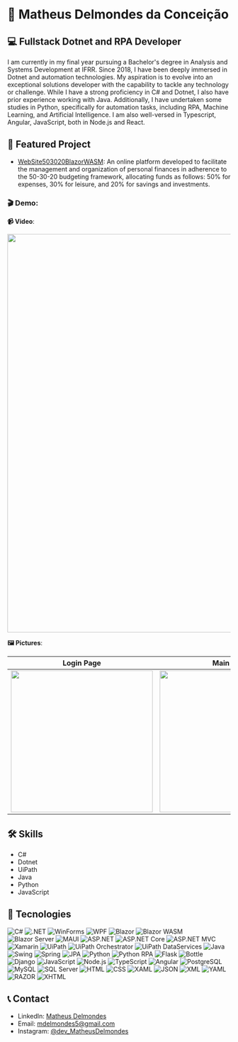 # 🧑 Matheus Delmondes da Conceição

## 💻 Fullstack Dotnet and RPA Developer

I am currently in my final year pursuing a Bachelor's degree in Analysis and Systems Development at IFRR. Since 2018, I have been deeply immersed in Dotnet and automation technologies. My aspiration is to evolve into an exceptional solutions developer with the capability to tackle any technology or challenge. While I have a strong proficiency in C# and Dotnet, I also have prior experience working with Java. Additionally, I have undertaken some studies in Python, specifically for automation tasks, including RPA, Machine Learning, and Artificial Intelligence. I am also well-versed in Typescript, Angular, JavaScript, both in Node.js and React.

## 🌟 Featured Project

- [WebSite503020BlazorWASM](https://github.com/MatheusDateu/WebSite503020BlazorWASM): An online platform developed to facilitate the management and organization of personal finances in adherence to the 50-30-20 budgeting framework, allocating funds as follows: 50% for expenses, 30% for leisure, and 20% for savings and investments.

### 🎬 Demo:
**📹 Video**:
<p align="center">
  <img src="https://github.com/MatheusDateu/MatheusDateu/assets/84162395/ad29c24e-1237-4c8b-9f50-1d22af421409" width="900">
</p>

**🖼 Pictures**:

| Login Page | Main Page | Main Page (Net Income Value) |
|:---:|:---:|:---:|
| <img src="https://github.com/MatheusDateu/MatheusDateu/assets/84162395/c3c8004b-185a-4323-97b7-5ae32efbe484" width="320"> | <img src="https://github.com/MatheusDateu/MatheusDateu/assets/84162395/8bc95e9b-1f73-40f0-ab1a-6c05a1e4c77e" width="320"> | <img src="https://github.com/MatheusDateu/MatheusDateu/assets/84162395/991136cf-04cf-4aca-8e91-f892ae5478ce" width="320"> |




## 🛠 Skills

- C#
- Dotnet
- UiPath
- Java
- Python
- JavaScript

## 🎨 Tecnologies

![C#](https://img.shields.io/badge/C%23-239120?style=for-the-badge&logo=c-sharp&logoColor=white)
![.NET](https://img.shields.io/badge/.NET-512BD4?style=for-the-badge&logo=.net&logoColor=white)
![WinForms](https://img.shields.io/badge/WinForms-5C2D91?style=for-the-badge&logo=windows&logoColor=white)
![WPF](https://img.shields.io/badge/WPF-854DBE?style=for-the-badge&logo=windows&logoColor=white)
![Blazor](https://img.shields.io/badge/Blazor-512BD4?style=for-the-badge&logo=blazor&logoColor=white)
![Blazor WASM](https://img.shields.io/badge/Blazor_WASM-512BD4?style=for-the-badge&logo=blazor&logoColor=white)
![Blazor Server](https://img.shields.io/badge/Blazor_Server-512BD4?style=for-the-badge&logo=blazor&logoColor=white)
![MAUI](https://img.shields.io/badge/MAUI-512BD4?style=for-the-badge&logo=dotnet&logoColor=white)
![ASP.NET](https://img.shields.io/badge/ASP.NET-512BD4?style=for-the-badge&logo=dotnet&logoColor=white)
![ASP.NET Core](https://img.shields.io/badge/ASP.NET_Core-512BD4?style=for-the-badge&logo=dotnet&logoColor=white)
![ASP.NET MVC](https://img.shields.io/badge/ASP.NET_MVC-512BD4?style=for-the-badge&logo=dotnet&logoColor=white)
![Xamarin](https://img.shields.io/badge/Xamarin-3498DB?style=for-the-badge&logo=xamarin&logoColor=white)
![UiPath](https://img.shields.io/badge/UiPath-00BFFF?style=for-the-badge&logo=uipath&logoColor=white)
![UiPath Orchestrator](https://img.shields.io/badge/UiPath_Orchestrator-00BFFF?style=for-the-badge&logo=uipath&logoColor=white)
![UiPath DataServices](https://img.shields.io/badge/UiPath_DataServices-00BFFF?style=for-the-badge&logo=uipath&logoColor=white)
![Java](https://img.shields.io/badge/Java-007396?style=for-the-badge&logo=java&logoColor=white)
![Swing](https://img.shields.io/badge/Swing-007396?style=for-the-badge&logo=java&logoColor=white)
![Spring](https://img.shields.io/badge/Spring-6DB33F?style=for-the-badge&logo=spring&logoColor=white)
![JPA](https://img.shields.io/badge/JPA-007396?style=for-the-badge&logo=java&logoColor=white)
![Python](https://img.shields.io/badge/Python-3776AB?style=for-the-badge&logo=python&logoColor=white)
![Python RPA](https://img.shields.io/badge/Python_RPA-3776AB?style=for-the-badge&logo=python&logoColor=white)
![Flask](https://img.shields.io/badge/Flask-000000?style=for-the-badge&logo=flask&logoColor=white)
![Bottle](https://img.shields.io/badge/Bottle-008000?style=for-the-badge&logo=python&logoColor=white)
![Django](https://img.shields.io/badge/Django-092E20?style=for-the-badge&logo=django&logoColor=white)
![JavaScript](https://img.shields.io/badge/JavaScript-F7DF1E?style=for-the-badge&logo=javascript&logoColor=black)
![Node.js](https://img.shields.io/badge/Node.js-339933?style=for-the-badge&logo=node.js&logoColor=white)
![TypeScript](https://img.shields.io/badge/TypeScript-007ACC?style=for-the-badge&logo=typescript&logoColor=white)
![Angular](https://img.shields.io/badge/Angular-DD0031?style=for-the-badge&logo=angular&logoColor=white)
![PostgreSQL](https://img.shields.io/badge/PostgreSQL-336791?style=for-the-badge&logo=postgresql&logoColor=white)
![MySQL](https://img.shields.io/badge/MySQL-4479A1?style=for-the-badge&logo=mysql&logoColor=white)
![SQL Server](https://img.shields.io/badge/SQL_Server-CC2927?style=for-the-badge&logo=microsoft-sql-server&logoColor=white)
![HTML](https://img.shields.io/badge/HTML5-E34F26?style=for-the-badge&logo=html5&logoColor=white)
![CSS](https://img.shields.io/badge/CSS3-1572B6?style=for-the-badge&logo=css3&logoColor=white)
![XAML](https://img.shields.io/badge/XAML-0C54C2?style=for-the-badge&logo=xaml&logoColor=white)
![JSON](https://img.shields.io/badge/JSON-000000?style=for-the-badge&logo=json&logoColor=white)
![XML](https://img.shields.io/badge/XML-00599C?style=for-the-badge&logo=xml&logoColor=white)
![YAML](https://img.shields.io/badge/YAML-000000?style=for-the-badge&logo=yaml&logoColor=white)
![RAZOR](https://img.shields.io/badge/RAZOR-512BD4?style=for-the-badge&logo=razor&logoColor=white)
![XHTML](https://img.shields.io/badge/XHTML-1660A7?style=for-the-badge&logo=xhtml&logoColor=white)


## 📞 Contact

- LinkedIn: [Matheus Delmondes](https://www.linkedin.com/in/matheus-delmondes-7260b6221/)
- Email: mdelmondes5@gmail.com
- Instagram: [@dev_MatheusDelmondes](https://www.instagram.com/dev_matheusdelmondes/)

